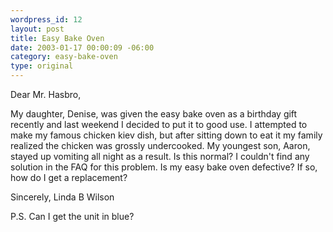 ```yaml
--- 
wordpress_id: 12
layout: post
title: Easy Bake Oven
date: 2003-01-17 00:00:09 -06:00
category: easy-bake-oven
type: original
---
```

Dear Mr. Hasbro,

My daughter, Denise, was given the easy bake oven as a birthday gift recently and last weekend I decided to put it to good use. I attempted to make my famous chicken kiev dish, but after sitting down to eat it my family realized the chicken was grossly undercooked. My youngest son, Aaron, stayed up vomiting all night as a result. Is this normal? I couldn't find any solution in the FAQ for this problem. Is my easy bake oven defective? If so, how do I get a replacement?

Sincerely,
Linda B Wilson

P.S. Can I get the unit in blue?
